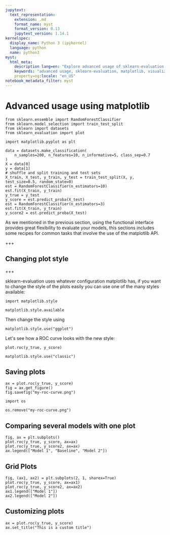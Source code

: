 ```yaml
---
jupytext:
  text_representation:
    extension: .md
    format_name: myst
    format_version: 0.13
    jupytext_version: 1.14.1
kernelspec:
  display_name: Python 3 (ipykernel)
  language: python
  name: python3
myst:
  html_meta:
    description lang=en: "Explore advanced usage of sklearn-evaluation with matplotlib for enhanced visualizations, customization, and evaluation of ML models with style & control."
    keywords: "advanced usage, sklearn-evaluation, matplotlib, visualizations, customization, evaluation, machine learning models, plot style, ROC curve, grid plots"
    property=og:locale: "en_US"
notebook_metadata_filter: myst
---
```


# Advanced usage using matplotlib

```{code-cell} ipython3
from sklearn.ensemble import RandomForestClassifier
from sklearn.model_selection import train_test_split
from sklearn import datasets
from sklearn_evaluation import plot

import matplotlib.pyplot as plt

data = datasets.make_classification(
    n_samples=200, n_features=10, n_informative=5, class_sep=0.7
)
X = data[0]
y = data[1]
# shuffle and split training and test sets
X_train, X_test, y_train, y_test = train_test_split(X, y, test_size=0.5, random_state=0)
est = RandomForestClassifier(n_estimators=10)
est.fit(X_train, y_train)
y_true = y_test
y_score = est.predict_proba(X_test)
est = RandomForestClassifier(n_estimators=3)
est.fit(X_train, y_train)
y_score2 = est.predict_proba(X_test)
```

As we mentioned in the previous section, using the functional interface provides great flexibility to evaluate your models, this sections includes some recipes for common tasks that involve the use of the matplotlib API.

+++

## Changing plot style

+++

sklearn-evaluation uses whatever configuration matplotlib has, if you want to change the style of the plots easily you can use one of the many styles available:

```{code-cell} ipython3
import matplotlib.style

matplotlib.style.available
```

Then change the style using

```{code-cell} ipython3
matplotlib.style.use("ggplot")
```

Let's see how a ROC curve looks with the new style:

```{code-cell} ipython3
plot.roc(y_true, y_score)
```

```{code-cell} ipython3
matplotlib.style.use("classic")
```

## Saving plots

```{code-cell} ipython3
ax = plot.roc(y_true, y_score)
fig = ax.get_figure()
fig.savefig("my-roc-curve.png")
```

```{code-cell} ipython3
import os

os.remove("my-roc-curve.png")
```

## Comparing several models with one plot

```{code-cell} ipython3
fig, ax = plt.subplots()
plot.roc(y_true, y_score, ax=ax)
plot.roc(y_true, y_score2, ax=ax)
ax.legend(["Model 1", "Baseline", "Model 2"])
```

## Grid Plots

```{code-cell} ipython3
fig, (ax1, ax2) = plt.subplots(2, 1, sharex=True)
plot.roc(y_true, y_score, ax=ax1)
plot.roc(y_true, y_score2, ax=ax2)
ax1.legend(["Model 1"])
ax2.legend(["Model 2"])
```

## Customizing plots

```{code-cell} ipython3
ax = plot.roc(y_true, y_score)
ax.set_title("This is a custom title")
```
